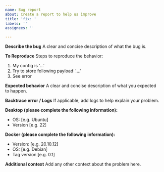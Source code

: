 ```yaml
---
name: Bug report
about: Create a report to help us improve
title: 'fix: '
labels: ''
assignees: ''

---
```


**Describe the bug**
A clear and concise description of what the bug is.

**To Reproduce**
Steps to reproduce the behavior:
1. My config is '...'
2. Try to store following payload '....'
3. See error

**Expected behavior**
A clear and concise description of what you expected to happen.

**Backtrace error / Logs**
If applicable, add logs to help explain your problem.

**Desktop (please complete the following information):**
 - OS: [e.g. Ubuntu]
 - Version [e.g. 22]

**Docker (please complete the following information):**
 - Version: [e.g. 20.10.12]
 - OS: [e.g. Debian]
 - Tag version [e.g. 0.1]

**Additional context**
Add any other context about the problem here.